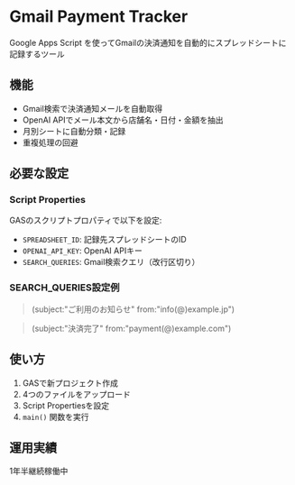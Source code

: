 # Gmail Payment Tracker

Google Apps Script を使ってGmailの決済通知を自動的にスプレッドシートに記録するツール

## 機能
- Gmail検索で決済通知メールを自動取得
- OpenAI APIでメール本文から店舗名・日付・金額を抽出
- 月別シートに自動分類・記録
- 重複処理の回避

## 必要な設定

### Script Properties
GASのスクリプトプロパティで以下を設定:

- `SPREADSHEET_ID`: 記録先スプレッドシートのID
- `OPENAI_API_KEY`: OpenAI APIキー
- `SEARCH_QUERIES`: Gmail検索クエリ（改行区切り）

### SEARCH_QUERIES設定例
>(subject:"ご利用のお知らせ" from:"info(@)example.jp")

>(subject:"決済完了" from:"payment(@)example.com")

## 使い方
1. GASで新プロジェクト作成
2. 4つのファイルをアップロード
3. Script Propertiesを設定
4. `main()` 関数を実行

## 運用実績
1年半継続稼働中
